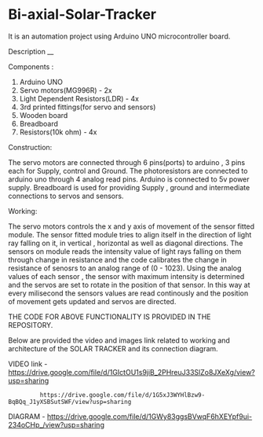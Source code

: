 # Bi-axial-Solar-Tracker
It is an automation project using Arduino UNO microcontroller board.

Description __

Components :
1. Arduino UNO
2. Servo motors(MG996R) - 2x
3. Light Dependent Resistors(LDR) - 4x
4. 3rd printed fittings(for servo and sensors)
5. Wooden board
6. Breadboard
7. Resistors(10k ohm) - 4x

Construction: 

The servo motors are connected through 6 pins(ports) to arduino , 3 pins each for Supply, control and Ground.
The photoresistors are connected to arduino uno through 4 analog read pins.
Arduino is connected to 5v power supply. 
Breadboard is used for providing Supply , ground and intermediate connections to servos and sensors.

Working:

The servo motors controls the x and y axis of movement of the sensor fitted module.
The sensor fitted module tries to align itself in the direction of light ray falling on it, in vertical , horizontal as well as diagonal directions.
The sensors on module reads the intensity value of light rays falling on them through change in resistance and the code calibrates the change in resistance of senosrs to   an analog range of (0 - 1023).
Using the analog values of each sensor , the sensor with maximum intensity is determined and the servos are set to rotate in the position of that sensor.
In this way at every milisecond the sensors values are read continously and the position of movement gets updated and servos are directed.

THE CODE FOR ABOVE FUNCTIONALITY IS PROVIDED IN THE REPOSITORY.

Below are provided the video and images link related to working and architecture of the SOLAR TRACKER and its connection diagram.

VIDEO link - https://drive.google.com/file/d/1GIctOU1s9jiB_2PHreuJ33SlZo8JXeXg/view?usp=sharing
             
             https://drive.google.com/file/d/1G5xJ3WYHlBzw9-BqBQq_J1yXSBSutSWF/view?usp=sharing
             
DIAGRAM - https://drive.google.com/file/d/1GWy83ggsBVwqF6hXEYpf9ui-234oCHp_/view?usp=sharing             
             
